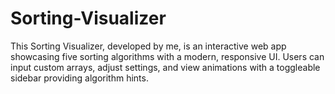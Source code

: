 # Sorting-Visualizer
This Sorting Visualizer, developed by me, is an interactive web app showcasing five sorting algorithms with a modern, responsive UI. Users can input custom arrays, adjust settings, and view animations with a toggleable sidebar providing algorithm hints.
